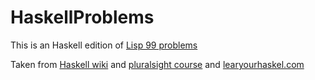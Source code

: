 # HaskellProblems

This is an Haskell edition of [Lisp 99 problems](http://www.ic.unicamp.br/~meidanis/courses/mc336/2006s2/funcional/L-99_Ninety-Nine_Lisp_Problems.html)

Taken from [Haskell wiki](https://wiki.haskell.org/H-99:_Ninety-Nine_Haskell_Problems) and [pluralsight course](https://app.pluralsight.com/player?course=haskell-fundamentals-part1&author=benson-joeris&name=haskell-fundamentals-part1-m1&clip=1&mode=live) and [learyourhaskel.com](http://learnyouahaskell.com/starting-out#ready-set-go)
